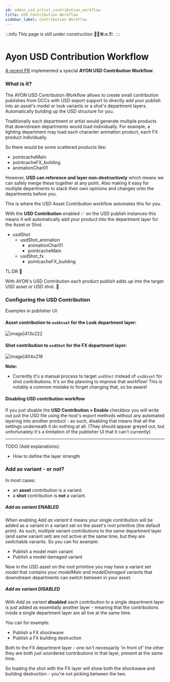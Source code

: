 ```yaml
---
id: addon_usd_artist_contribution_workflow
title: USD Contribution Workflow
sidebar_label: Contribution Workflow
---
```


:::info
This page is still under construction 👷🚧🛠️🔜🏗️.
:::

# Ayon USD Contribution Workflow

[A recent PR](https://github.com/ynput/ayon-core/pull/295) implemented a special **AYON USD Contribution Workflow**.

### What is it?

The AYON USD Contribution Workflow allows to create small contribution publishes from DCCs with USD export support to directly add your publish into an asset's model or look variants or a shot's department layers. Automatically building up the USD structure for you.

Traditionally each department or artist would generate multiple products that downstream departments would load individually. For example, a lighting department may load each character animation product, each FX product individually.

So there would be some scattered products like:

- pointcacheMain
- pointcacheFX_building
- animationChar01

However, **USD can reference and layer non-destructively** which means we can safely merge these together at any point. Also making it easy for multiple departments to stack their own opinions and changes onto the departments before you.

This is where the USD Asset Contribution workflow automates this for you.

With the **USD Contribution** enabled :white_check_mark: on the USD publish instances this means it will automatically add your product into the department layer for the Asset or Shot.

- usdShot
    - usdShot_animation
        - animationChar01
        - pointcacheMain
    - usdShot_fx
        - pointcacheFX_building

TL:DR :see_no_evil: 

With AYON's USD Contribution each product publish adds up into the target USD asset or USD shot. :tada: 

### Configuring the USD Contribution

Examples in publisher UI:

####  Asset contribution to `usdAsset` for the Look department layer:
![image|413x222](upload://c2j5LGeoLQZGqWzswoWL5NU7kPm.png)

#### Shot contribution to `usdShot` for the FX department layer:
![image|404x218](upload://ddeJD7J2ZRdZb8KPS0I63lBYARZ.png)

**Note:**
- Currently it's a manual process to target `usdShot` instead of `usdAsset` for shot contributions. It's on the planning to improve that workflow! This is notably a common mistake to forget changing that, so be aware!

#### Disabling USD contribution workflow

If you just disable the **USD Contribution > Enable** checkbox you will write out just the USD file using the host's export methods without any automated layering into another product - as such, disabling that means that all the settings underneath it do nothing at all. (They should appear greyed out, but unfortunately it's a limitation of the publisher UI that it can't currently)

---

TODO (Add explanations):
- How to define the layer strength 

### Add as variant - or not?

In most cases:
- an **asset** contribution is a variant.
- a **shot** contribution is **not** a variant.

##### Add as variant ENABLED

When enabling _Add as variant_ it means your single contribution will be added as a variant in a variant set on the asset's root primitive (the default prim). As such, multiple variant contributions to the same department layer (and same variant set) are not active at the same time, but they are switchable variants. So you can for example:

- Publish a model main variant
- Publish a model damaged variant

Now in the USD asset on the root primitive you may have a variant set _model_ that contains your _modelMain_ and _modelDamaged_ variants that downstream departments can switch between in your asset.

##### Add as variant DISABLED

With _Add as variant_ **disabled** each contribution to a single department layer is just added as essentially another layer - meaning that the contributions inside a single department layer are all live at the same time.

You can for example:

- Publish a FX shockwave
- Publish a FX building destruction

Both to the FX department layer - one isn't necessarily 'in front of' the other they are both just unordered contributions in that layer, present at the same time.

So loading the shot with the FX layer will show both the shockwave and building destruction - you're not picking between the two.